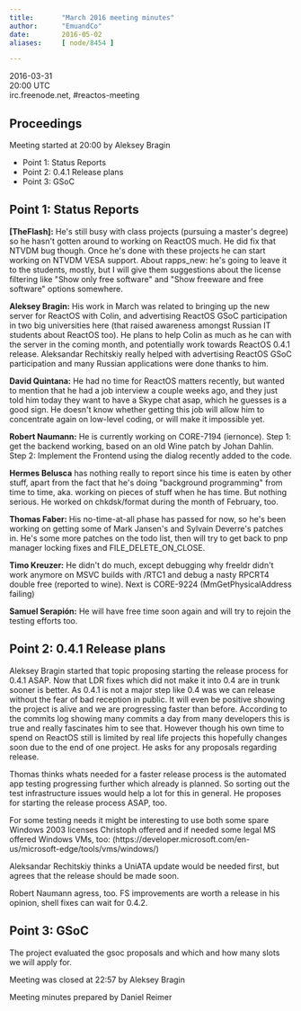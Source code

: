 ```yaml
---
title:       "March 2016 meeting minutes"
author:      "EmuandCo"
date:        2016-05-02
aliases:     [ node/8454 ]

---
```


<p>2016-03-31<br />
	20:00 UTC<br />
	irc.freenode.net, #reactos-meeting</p>
<h2>Proceedings</h2>
<p>Meeting started at 20:00 by Aleksey Bragin</p>
<ul>
    <li>Point 1: Status Reports</li>
	<li>Point 2: 0.4.1 Release plans</li>
    <li>Point 3: GSoC</li>
</ul>

<h2>Point 1: Status Reports</h2>

<p><b>[TheFlash]:</b> He's still busy with class projects (pursuing a master's degree) so he hasn't gotten around to working on ReactOS much. He did fix that NTVDM bug though. Once he's done with these projects he can start working on NTVDM VESA support. About rapps_new: he's going to leave it to the students, mostly, but I will give them suggestions about the license filtering like "Show only free software" and "Show freeware and free software" options somewhere.</p>

<p><b>Aleksey Bragin:</b> His work in March was related to bringing up the new server for ReactOS with Colin, and advertising ReactOS GSoC participation in two big universities here (that raised awareness amongst Russian IT students about ReactOS too). He plans to help Colin as much as he can with the server in the coming month, and potentially work towards ReactOS 0.4.1 release. Aleksandar Rechitskiy really helped with advertising ReactOS GSoC participation and many Russian applications were done thanks to him.</p>

<p><b>David Quintana:</b> He had no time for ReactOS matters recently, but wanted to mention that he had a job interview a couple weeks ago, and they just told him today they want to have a Skype chat asap, which he guesses is a good sign. He doesn't know whether getting this job will allow him to concentrate again on low-level coding, or will make it impossible yet.</p>

<p><b>Robert Naumann:</b> He is currently working on CORE-7194 (iernonce). Step 1: get the backend working, based on an old Wine patch by Johan Dahlin. Step 2: Implement the Frontend using the dialog recently added to the code.</p>

<p><b>Hermes Belusca</b> has nothing really to report since his time is eaten by other stuff, apart from the fact that he's doing "background programming" from time to time, aka. working on pieces of stuff when he has time. But nothing serious. He worked on chkdsk/format during the month of February, too.</p>

<p><b>Thomas Faber:</b> His no-time-at-all phase has passed for now, so he's been working on getting some of Mark Jansen's and Sylvain Deverre's patches in. He's some more patches on the todo list, then will try to get back to pnp manager locking fixes and FILE_DELETE_ON_CLOSE.</p>

<p><b>Timo Kreuzer:</b> He didn't do much, except debugging why freeldr didn't work anymore on MSVC builds with /RTC1 and debug a nasty RPCRT4 double free (reported to wine). Next is CORE-9224 (MmGetPhysicalAddress failing)</p>

<p><b>Samuel Serapión:</b> He will have free time soon again and will try to rejoin the testing efforts too.</p>

<h2>Point 2: 0.4.1 Release plans</h2>
<p>Aleksey Bragin started that topic proposing starting the release process for 0.4.1 ASAP. Now that LDR fixes which did not make it into 0.4 are in trunk sooner is better. As 0.4.1 is not a major step like 0.4 was we can release without the fear of bad reception in public. It will even be positive showing the project is alive and we are progressing faster than before. According to the commits log showing many commits a day from many developers this is true and really fascinates him to see that. However though his own time to spend on ReactOS still is limited by real life projects this hopefully changes soon due to the end of one project. He asks for any proposals regarding release.</p>
<p>Thomas thinks whats needed for a faster release process is the automated app testing progressing further which already is planned. So sorting out the test infrastructure issues would help a lot for this in general. He proposes for starting the release process ASAP, too.</p>
<p>For some testing needs it might be interesting to use both some spare Windows 2003 licenses Christoph offered and if needed some legal MS offered Windows VMs, too: (https://developer.microsoft.com/en-us/microsoft-edge/tools/vms/windows/)</p>
<p>Aleksandar Rechitskiy thinks a UniATA update would be needed first, but agrees that the release should be made soon.</p>
<p>Robert Naumann agress, too. FS improvements are worth a release in his opinion, shell fixes can wait for 0.4.2.</p>

<h2>Point 3: GSoC</h2>
<p>The project evaluated the gsoc proposals and which and how many slots we will apply for.</p>

<p>Meeting was closed at 22:57 by Aleksey Bragin</p>
<p>Meeting minutes prepared by Daniel Reimer</p>
